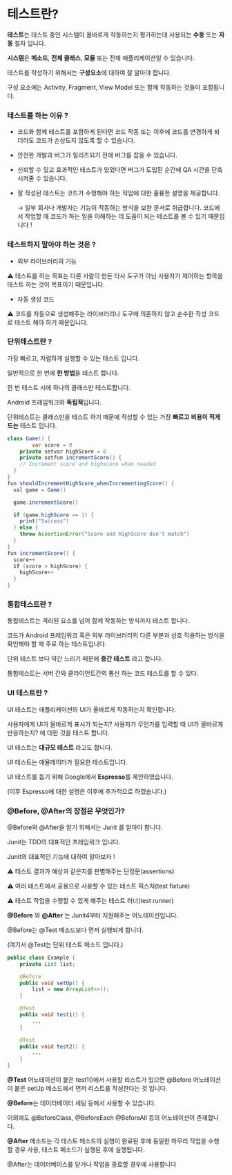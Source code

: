 # 테스트란?

**테스트**는 테스트 중인 시스템이 올바르게 작동하는지 평가하는데 사용되는 **수동** 또는 **자동** 절차 입니다.

**시스템**은 **메소드**, **전체 클래스**, **모듈** 또는 전체 애플리케이션일 수 있습니다.

테스트를 작성하기 위해서는 **구성요소**에 대하여 잘 알아야 합니다.

구성 요소에는  Activity, Fragment, View Model 또는 함께 작동하는 것들이 포함됩니다.

### 테스트를 하는 이유 ?

- 코드와 함께 테스트를 포함하게 된다면 코드 작동 또는 이후에 코드를 변경하게 되더라도 코드가 손상도지 않도록 할 수 있습니다.

- 안전한 개발과 버그가 릴리즈되기 전에 버그를 잡을 수 있습니다.

- 신뢰할 수 있고 효과적인 테스트가 있었다면 버그가 도입된 순간에 QA 시간을 단축시켜줄 수 있습니다.

- 잘 작성된 테스트는 코드가 수행해야 하는 작업에 대한 훌륭한 설명을 제공합니다.

  → 일부 회사나 개발자는 기능이 작동하는 방식을 보완 문서로 취급합니다. 코드에서 작업할 때 코드가 하는 일을 이해하는 데 도움이 되는 테스트를 볼 수 있기 때문입니다 !

### 테스트하지 말아야 하는 것은 ?

- 외부 라이브러리의 기능

⚠️ 테스트를 하는 목표는 다른 사람이 만든 타사 도구가 아닌 사용자가 제어하는 항목을 테스트 하는 것이 목표이기 때문입니다.



- 자동 생성 코드

 ⚠️ 코드를 자동으로 생성해주는 라이브러리나 도구에 의존하지 않고 순수한 작성 코드로 테스트 해야 하기 때문입니다.

### 단위테스트란 ?

가장 빠르고, 저렴하게 실행할 수 있는 테스트 입니다.

일반적으로 한 번에 **한 방법**을 테스트 합니다.

한 번 테스트 시에 하나의 클래스만 테스트합니다.

Android 프레임워크와 **독립적**입니다.

단위테스트는 클래스만을 테스트 하기 때문에 작성할 수 있는 가장 **빠르고** **비용이 적게 드는** 테스트 입니다.

```java
class Game() {
		var score = 0
    private setvar highScore = 0
    private setfun incrementScore() {
    // Increment score and highscore when needed
  }
}
fun shouldIncrementHighScore_whenIncrementingScore() {
  val game = Game()  

  game.incrementScore()  

  if (game.highScore == 1) {
    print("Success")
  } else {
    throw AssertionError("Score and HighScore don't match")
  }
}
fun incrementScore() {
  score++
  if (score > highScore) {
    highScore++
  }
}
```

### 통합테스트란 ?

통합테스트는 격리된 요소를 넘어 함께 작동하는 방식까지 테스트 합니다.

코드가 Android 프레임워크 혹은 외부 라이브러리의 다른 부분과 상호 작용하는 방식을 확인해야 할 때 주로 하는 테스트입니다.

단위 테스트 보다 약간 느리기 때문에 **중간 테스트** 라고 합니다.

통합테스트는 서버 간와 클라이언트간의 통신 하는 코드 테스트를 할 수 있다.

### UI 테스트란 ?

UI 테스트는 애플리케이션의 UI가 올바르게 작동하는지 확인합니다.

사용자에게 UI가 올바르게 표시가 되는지? 사용자가 무언가를 입력할 때 UI가 올바르게 반응하는지? 에 대한 것을 테스트 합니다.

UI 테스트는 **대규모 테스트** 라고도 합니다.

UI 테스트는 애뮬레이터가 필요한 테스트입니다.

UI 테스트를 돕기 위해 Google에서 **Espresso**를 제안하였습니다.

(이후 Espresso에 대한 설명은 이후에 추가적으로 하겠습니다.)

### @Before, @After의 장점은 무엇인가?

@Before와 @After을 알기 위해서는 Junit 를 알아야 합니다.

Junit는 TDD의 대표적인 프레임워크 입니다.

Junit의 대표적인 기능에 대하여 알아보자 !

 ⚠️ 테스트 결과가 예상과 같은지를 판별해주는 단정문(assertions)                                                        

⚠️ 여러 테스트에서 공용으로 사용할 수 있는 테스트 픽스처(test fixture)                                               

⚠️ 테스트 작업을 수행할 수 있게 해주는 테스트 러너(test runner)



**@Before** 와 **@After** 는 Junit4부터 지원해주는 어노테이션입니다.

@Before는 @Test 메소드보다 먼저 실행되게 합니다.

(여기서 @Test는 단위 테스트 메소드 입니다.)

```java
public class Example {
    private List list;

    @Before
    public void setUp() {
        list = new ArrayList<>();
    }

    @Test
    public void test1() {
        ...
    }

    @Test
    public void test2() {
        ...
    }
}
```

**@Test** 어노테이션이 붙은 test1()에서 사용할 리스트가 있으면 @Before 어노테이션이 붙은 setUp 메소드에서 먼저 리스트를 작성한다는 것 입니다.

**@Before**는 데이터베이터 세팅 등에서 사용할 수 있습니다.

이외에도 @BeforeClass, @BeforeEach @BeforeAll 등의 어노테이션이 존재합니다.

**@After** 메소드는 각 테스트 메소드의 실행이 완료된 후에 동일한 마무리 작업을 수행할 경우 사용, 테스트 메소드가 실행된 후에 실행됩니다.

@After는 데이터베이스를 닫거나 작업을 종료할 경우에 사용합니다